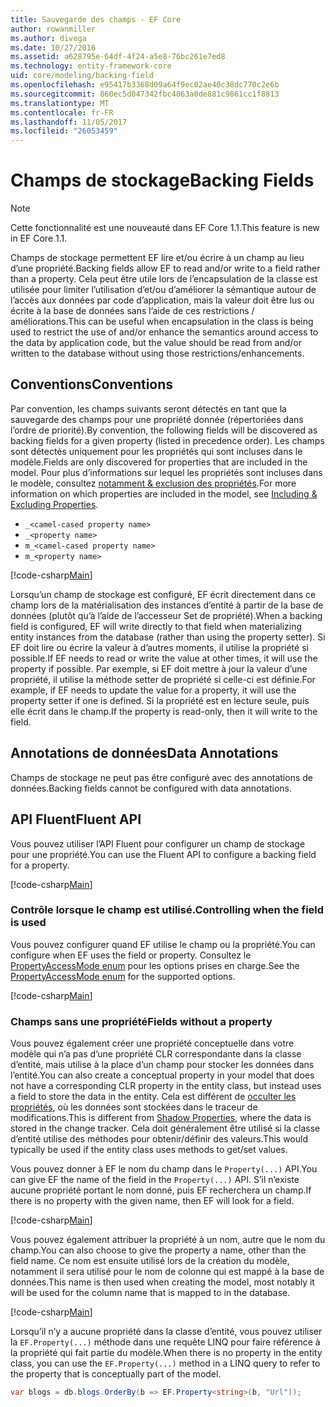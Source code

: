 ```yaml
---
title: Sauvegarde des champs - EF Core
author: rowanmiller
ms.author: divega
ms.date: 10/27/2016
ms.assetid: a628795e-64df-4f24-a5e8-76bc261e7ed8
ms.technology: entity-framework-core
uid: core/modeling/backing-field
ms.openlocfilehash: e95417b3368d09a64f9ec02ae40c38dc770c2e6b
ms.sourcegitcommit: 860ec5d047342fbc4063a0de881c9861cc1f8813
ms.translationtype: MT
ms.contentlocale: fr-FR
ms.lasthandoff: 11/05/2017
ms.locfileid: "26053459"
---
```

# <a name="backing-fields"></a><span data-ttu-id="4d22c-102">Champs de stockage</span><span class="sxs-lookup"><span data-stu-id="4d22c-102">Backing Fields</span></span>

> [!NOTE]  
> <span data-ttu-id="4d22c-103">Cette fonctionnalité est une nouveauté dans EF Core 1.1.</span><span class="sxs-lookup"><span data-stu-id="4d22c-103">This feature is new in EF Core 1.1.</span></span>

<span data-ttu-id="4d22c-104">Champs de stockage permettent EF lire et/ou écrire à un champ au lieu d’une propriété.</span><span class="sxs-lookup"><span data-stu-id="4d22c-104">Backing fields allow EF to read and/or write to a field rather than a property.</span></span> <span data-ttu-id="4d22c-105">Cela peut être utile lors de l’encapsulation de la classe est utilisée pour limiter l’utilisation d’et/ou d’améliorer la sémantique autour de l’accès aux données par code d’application, mais la valeur doit être lus ou écrite à la base de données sans l’aide de ces restrictions / améliorations.</span><span class="sxs-lookup"><span data-stu-id="4d22c-105">This can be useful when encapsulation in the class is being used to restrict the use of and/or enhance the semantics around access to the data by application code, but the value should be read from and/or written to the database without using those restrictions/enhancements.</span></span>

## <a name="conventions"></a><span data-ttu-id="4d22c-106">Conventions</span><span class="sxs-lookup"><span data-stu-id="4d22c-106">Conventions</span></span>

<span data-ttu-id="4d22c-107">Par convention, les champs suivants seront détectés en tant que la sauvegarde des champs pour une propriété donnée (répertoriées dans l’ordre de priorité).</span><span class="sxs-lookup"><span data-stu-id="4d22c-107">By convention, the following fields will be discovered as backing fields for a given property (listed in precedence order).</span></span> <span data-ttu-id="4d22c-108">Les champs sont détectés uniquement pour les propriétés qui sont incluses dans le modèle.</span><span class="sxs-lookup"><span data-stu-id="4d22c-108">Fields are only discovered for properties that are included in the model.</span></span> <span data-ttu-id="4d22c-109">Pour plus d’informations sur lequel les propriétés sont incluses dans le modèle, consultez [notamment & exclusion des propriétés](included-properties.md).</span><span class="sxs-lookup"><span data-stu-id="4d22c-109">For more information on which properties are included in the model, see [Including & Excluding Properties](included-properties.md).</span></span>

* `_<camel-cased property name>`
* `_<property name>`
* `m_<camel-cased property name>`
* `m_<property name>`

[!code-csharp[Main](../../../samples/core/Modeling/Conventions/Samples/BackingField.cs#Sample)]

<span data-ttu-id="4d22c-110">Lorsqu’un champ de stockage est configuré, EF écrit directement dans ce champ lors de la matérialisation des instances d’entité à partir de la base de données (plutôt qu’à l’aide de l’accesseur Set de propriété).</span><span class="sxs-lookup"><span data-stu-id="4d22c-110">When a backing field is configured, EF will write directly to that field when materializing entity instances from the database (rather than using the property setter).</span></span> <span data-ttu-id="4d22c-111">Si EF doit lire ou écrire la valeur à d’autres moments, il utilise la propriété si possible.</span><span class="sxs-lookup"><span data-stu-id="4d22c-111">If EF needs to read or write the value at other times, it will use the property if possible.</span></span> <span data-ttu-id="4d22c-112">Par exemple, si EF doit mettre à jour la valeur d’une propriété, il utilise la méthode setter de propriété si celle-ci est définie.</span><span class="sxs-lookup"><span data-stu-id="4d22c-112">For example, if EF needs to update the value for a property, it will use the property setter if one is defined.</span></span> <span data-ttu-id="4d22c-113">Si la propriété est en lecture seule, puis elle écrit dans le champ.</span><span class="sxs-lookup"><span data-stu-id="4d22c-113">If the property is read-only, then it will write to the field.</span></span>

## <a name="data-annotations"></a><span data-ttu-id="4d22c-114">Annotations de données</span><span class="sxs-lookup"><span data-stu-id="4d22c-114">Data Annotations</span></span>

<span data-ttu-id="4d22c-115">Champs de stockage ne peut pas être configuré avec des annotations de données.</span><span class="sxs-lookup"><span data-stu-id="4d22c-115">Backing fields cannot be configured with data annotations.</span></span>

## <a name="fluent-api"></a><span data-ttu-id="4d22c-116">API Fluent</span><span class="sxs-lookup"><span data-stu-id="4d22c-116">Fluent API</span></span>

<span data-ttu-id="4d22c-117">Vous pouvez utiliser l’API Fluent pour configurer un champ de stockage pour une propriété.</span><span class="sxs-lookup"><span data-stu-id="4d22c-117">You can use the Fluent API to configure a backing field for a property.</span></span>

[!code-csharp[Main](../../../samples/core/Modeling/FluentAPI/Samples/BackingField.cs#Sample)]

### <a name="controlling-when-the-field-is-used"></a><span data-ttu-id="4d22c-118">Contrôle lorsque le champ est utilisé.</span><span class="sxs-lookup"><span data-stu-id="4d22c-118">Controlling when the field is used</span></span>

<span data-ttu-id="4d22c-119">Vous pouvez configurer quand EF utilise le champ ou la propriété.</span><span class="sxs-lookup"><span data-stu-id="4d22c-119">You can configure when EF uses the field or property.</span></span> <span data-ttu-id="4d22c-120">Consultez le [PropertyAccessMode enum](https://docs.microsoft.com/dotnet/api/microsoft.entityframeworkcore.propertyaccessmode) pour les options prises en charge.</span><span class="sxs-lookup"><span data-stu-id="4d22c-120">See the [PropertyAccessMode enum](https://docs.microsoft.com/dotnet/api/microsoft.entityframeworkcore.propertyaccessmode) for the supported options.</span></span>

[!code-csharp[Main](../../../samples/core/Modeling/FluentAPI/Samples/BackingFieldAccessMode.cs#Sample)]

### <a name="fields-without-a-property"></a><span data-ttu-id="4d22c-121">Champs sans une propriété</span><span class="sxs-lookup"><span data-stu-id="4d22c-121">Fields without a property</span></span>

<span data-ttu-id="4d22c-122">Vous pouvez également créer une propriété conceptuelle dans votre modèle qui n’a pas d’une propriété CLR correspondante dans la classe d’entité, mais utilise à la place d’un champ pour stocker les données dans l’entité.</span><span class="sxs-lookup"><span data-stu-id="4d22c-122">You can also create a conceptual property in your model that does not have a corresponding CLR property in the entity class, but instead uses a field to store the data in the entity.</span></span> <span data-ttu-id="4d22c-123">Cela est différent de [occulter les propriétés](shadow-properties.md), où les données sont stockées dans le traceur de modifications.</span><span class="sxs-lookup"><span data-stu-id="4d22c-123">This is different from [Shadow Properties](shadow-properties.md), where the data is stored in the change tracker.</span></span> <span data-ttu-id="4d22c-124">Cela doit généralement être utilisé si la classe d’entité utilise des méthodes pour obtenir/définir des valeurs.</span><span class="sxs-lookup"><span data-stu-id="4d22c-124">This would typically be used if the entity class uses methods to get/set values.</span></span>

<span data-ttu-id="4d22c-125">Vous pouvez donner à EF le nom du champ dans le `Property(...)` API.</span><span class="sxs-lookup"><span data-stu-id="4d22c-125">You can give EF the name of the field in the `Property(...)` API.</span></span> <span data-ttu-id="4d22c-126">S’il n’existe aucune propriété portant le nom donné, puis EF recherchera un champ.</span><span class="sxs-lookup"><span data-stu-id="4d22c-126">If there is no property with the given name, then EF will look for a field.</span></span>

[!code-csharp[Main](../../../samples/core/Modeling/FluentAPI/Samples/BackingFieldNoProperty.cs#Sample)]

<span data-ttu-id="4d22c-127">Vous pouvez également attribuer la propriété à un nom, autre que le nom du champ.</span><span class="sxs-lookup"><span data-stu-id="4d22c-127">You can also choose to give the property a name, other than the field name.</span></span> <span data-ttu-id="4d22c-128">Ce nom est ensuite utilisé lors de la création du modèle, notamment il sera utilisé pour le nom de colonne qui est mappé à la base de données.</span><span class="sxs-lookup"><span data-stu-id="4d22c-128">This name is then used when creating the model, most notably it will be used for the column name that is mapped to in the database.</span></span>

[!code-csharp[Main](../../../samples/core/Modeling/FluentAPI/Samples/BackingFieldConceptualProperty.cs#Sample)]

<span data-ttu-id="4d22c-129">Lorsqu’il n’y a aucune propriété dans la classe d’entité, vous pouvez utiliser la `EF.Property(...)` méthode dans une requête LINQ pour faire référence à la propriété qui fait partie du modèle.</span><span class="sxs-lookup"><span data-stu-id="4d22c-129">When there is no property in the entity class, you can use the `EF.Property(...)` method in a LINQ query to refer to the property that is conceptually part of the model.</span></span>

``` csharp
var blogs = db.blogs.OrderBy(b => EF.Property<string>(b, "Url"));
```
